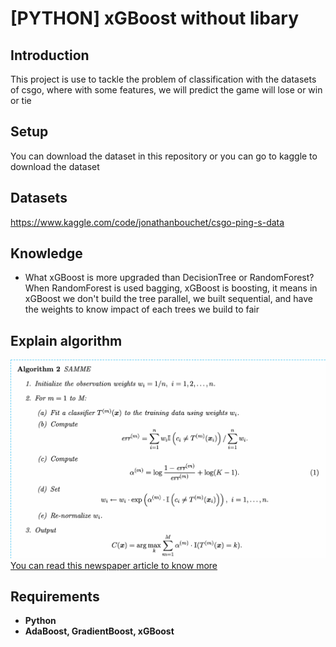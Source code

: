 # [PYTHON] xGBoost without libary

## Introduction

This project is use to tackle the problem of classification with the datasets of csgo, where with some features, we will predict the game will lose or win or tie

## Setup
You can download the dataset in this repository or you can go to kaggle to download the dataset 

## Datasets
https://www.kaggle.com/code/jonathanbouchet/csgo-ping-s-data

## Knowledge

* What xGBoost is more upgraded than DecisionTree or RandomForest? When RandomForest is used bagging, xGBoost is boosting, it means in xGBoost we don't build the tree parallel, we built sequential, and have the weights to know impact of each trees we build to fair 
## Explain algorithm
<img src="Images/SAMME_Algorithms.png" width=800><br/>
<a href='https://www.researchgate.net/publication/228947999_Multi-class_AdaBoost'> You can read this newspaper article to know more</a>

## Requirements
* **Python**
* **AdaBoost, GradientBoost, xGBoost**